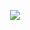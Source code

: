<p align="center">
<a href="https://github.com/chihiro-yabuta/cardme" target="_blank"><img src="http://54.64.247.70/get/?name=chihiro-yabuta&key=902c9dc3860c276a7cb7512842102679bc4d496c5cc4c633405b523a4d477479" /></a>
</p>

